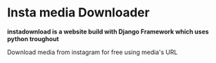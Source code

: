 # Insta media Downloader
<strong>instadownload is a website build with Django Framework which uses python troughout</strong>
<p>Download media from instagram for free using media's URL</p>
